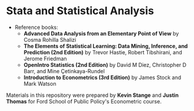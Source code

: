 Stata and Statistical Analysis
================

* Reference books:
   * **Advanced Data Analysis from an Elementary Point of View** by Cosma Rohilla Shalizi
   * **The Elements of Statistical Learning: Data Mining, Inference, and Prediction (2nd Edition)** by Trevor Hastie, Robert Tibshirani, and Jerome Friedman
   * **OpenIntro Statistics (2nd Edition)** by David M Diez, Christopher D Barr, and Mine Çetinkaya-Rundel
   * **Introduction to Econometrics (3rd Edition)** by James Stock and Mark Watson

Materials in this repository were prepared by **Kevin Stange** and **Justin Thomas** for Ford School of Public Policy's Econometric course.
